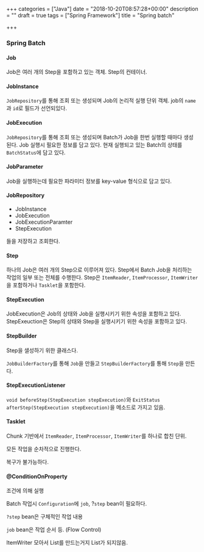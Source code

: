 +++
categories = ["Java"]
date = "2018-10-20T08:57:28+00:00"
description = ""
draft = true
tags = ["Spring Framework"]
title = "Spring batch"

+++
### Spring Batch

#### Job

Job은 여러 개의 Step을 포함하고 있는 객체. Step의 컨테이너.

#### JobInstance

`JobRepository`를 통해 조회 또는 생성되며 Job의 논리적 실행 단위 객체. job의 `name`과 `id`로 필드가 선언되있다.

#### JobExecution

`JobRepository`를 통해 조회 또는 생성되며 Batch가 Job을 한번 실행할 때마다 생성된다. Job 실행시 필요한 정보를 담고 있다. 현재 실행되고 있는 Batch의 상태를 `BatchStatus`에 담고 있다.

#### JobParameter

Job을 실행하는데 필요한 파라미터 정보를 key-value 형식으로 담고 있다.

#### JobRepository

* JobInstance
* JobExecution
* JobExecutionParamter
* StepExecution

들을 저장하고 조회한다.

#### Step

하나의 Job은 여러 개의 Step으로 이루어져 있다. Step에서 Batch Job을 처리하는 작업의 일부 또는 전체를 수행한다. Step은 `ItemReader`, `ItemProcessor`, `ItemWriter`을 포함하거나 `Tasklet`을 포함한다.

#### StepExecution

JobExecution은 Job의 상태와 Job을 실행시키기 위한 속성을 포함하고 있다. StepExeuction은 Step의 상태와 Step을 실행시키기 위한 속성을 포함하고 있다.

#### StepBuilder

Step을 샐성하기 위한 클래스다.

`JobBuilderFactory`를 통해 `Job`을 만들고 `StepBuilderFactory`를 통해 `Step`을 만든다.

#### StepExecutionListener

`void beforeStep(StepExecution stepExecution)`와 `ExitStatus afterStep(StepExecution stepExecution)`을 메소드로 가지고 있음.

#### Tasklet

Chunk 기반에서 `ItemReader`, `ItemProcessor`, `ItemWriter`를 하나로 합친 단위.

모든 작업을 순차적으로 진행한다.

복구가 불가능하다.

#### @ConditionOnProperty

조건에 의해 실행

Batch 작업시 `Configuration`에 `job`, ?`step` bean이 필요하다.

`?step` bean은 구체적인 작업 내용

`job` bean은 작업 순서 등. (Flow Control)

ItemWriter 모아서 List를 만드는거지 List가 되지않음.